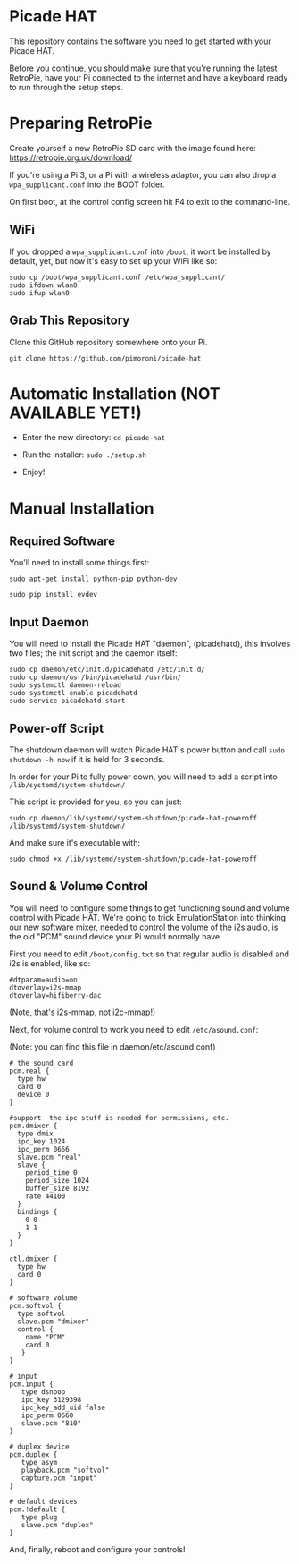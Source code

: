 # Picade HAT

This repository contains the software you need to get started with your Picade HAT.

Before you continue, you should make sure that you're running the latest RetroPie, have your Pi connected to the internet and have a keyboard ready to run through the setup steps.

# Preparing RetroPie

Create yourself a new RetroPie SD card with the image found here: https://retropie.org.uk/download/

If you're using a Pi 3, or a Pi with a wireless adaptor, you can also drop a `wpa_supplicant.conf` into the BOOT folder.

On first boot, at the control config screen hit F4 to exit to the command-line.

## WiFi

If you dropped a `wpa_supplicant.conf` into `/boot`, it wont be installed by default, yet, but now it's easy to set up your WiFi like so:

```
sudo cp /boot/wpa_supplicant.conf /etc/wpa_supplicant/
sudo ifdown wlan0
sudo ifup wlan0
``` 

## Grab This Repository

Clone this GitHub repository somewhere onto your Pi.

```
git clone https://github.com/pimoroni/picade-hat
```

# Automatic Installation (NOT AVAILABLE YET!)

* Enter the new directory: `cd picade-hat`

* Run the installer: `sudo ./setup.sh`

* Enjoy!

# Manual Installation

## Required Software

You'll need to install some things first:

```
sudo apt-get install python-pip python-dev
```

```
sudo pip install evdev
```

## Input Daemon

You will need to install the Picade HAT "daemon", (picadehatd), this involves two files; the init script and the daemon itself:

```
sudo cp daemon/etc/init.d/picadehatd /etc/init.d/
sudo cp daemon/usr/bin/picadehatd /usr/bin/
sudo systemctl daemon-reload
sudo systemctl enable picadehatd
sudo service picadehatd start
```

## Power-off Script

The shutdown daemon will watch Picade HAT's power button and call `sudo shutdown -h now` if it is held for 3 seconds.

In order for your Pi to fully power down, you will need to add a script into `/lib/systemd/system-shutdown/`

This script is provided for you, so you can just:

```
sudo cp daemon/lib/systemd/system-shutdown/picade-hat-poweroff /lib/systemd/system-shutdown/
```

And make sure it's executable with:

```
sudo chmod +x /lib/systemd/system-shutdown/picade-hat-poweroff
```

## Sound & Volume Control

You will need to configure some things to get functioning sound and volume control with Picade HAT. We're going to trick EmulationStation into thinking our new software mixer, needed to control the volume of the i2s audio, is the old "PCM" sound device your Pi would normally have.

First you need to edit `/boot/config.txt` so that regular audio is disabled and i2s is enabled, like so:

```
#dtparam=audio=on
dtoverlay=i2s-mmap
dtoverlay=hifiberry-dac
```

(Note, that's i2s-mmap, not i2c-mmap!)

Next, for volume control to work you need to edit `/etc/asound.conf`:

(Note: you can find this file in daemon/etc/asound.conf)

```
# the sound card
pcm.real {
  type hw
  card 0
  device 0
}

#support  the ipc stuff is needed for permissions, etc.
pcm.dmixer {
  type dmix
  ipc_key 1024
  ipc_perm 0666
  slave.pcm "real"
  slave {
    period_time 0
    period_size 1024
    buffer_size 8192
    rate 44100
  }
  bindings {
    0 0
    1 1
  }
}

ctl.dmixer {
  type hw
  card 0
}

# software volume
pcm.softvol {
  type softvol
  slave.pcm "dmixer"
  control {
    name "PCM"
    card 0
   }
}

# input
pcm.input {
   type dsnoop
   ipc_key 3129398
   ipc_key_add_uid false
   ipc_perm 0660
   slave.pcm "810"
}

# duplex device
pcm.duplex {
   type asym
   playback.pcm "softvol"
   capture.pcm "input"
}

# default devices
pcm.!default {
   type plug
   slave.pcm "duplex"
}
```

And, finally, reboot and configure your controls!
